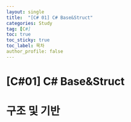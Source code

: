 ```yaml
---
layout: single
title:  "[C# 01] C# Base&Struct"
categories: Study
tag: [C#]
toc: true 
toc_sticky: true 
toc_label: 목차    
author_profile: false
---
```


# [C#01] C# Base&Struct

# 구조 및 기반